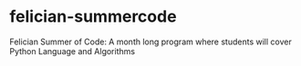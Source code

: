 # felician-summercode
Felician Summer of Code: A month long program where students will cover Python Language and Algorithms
